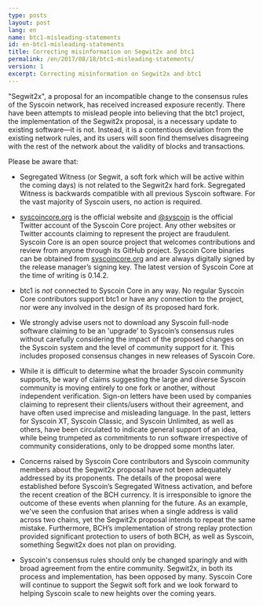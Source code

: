 ```yaml
---
type: posts
layout: post
lang: en
name: btc1-misleading-statements
id: en-btc1-misleading-statements
title: Correcting misinformation on Segwit2x and btc1
permalink: /en/2017/08/18/btc1-misleading-statements/
version: 1
excerpt: Correcting misinformation on Segwit2x and btc1
---
```


"Segwit2x", a proposal for an incompatible change to the consensus rules of the Syscoin network, has received increased exposure recently. There have been attempts to mislead people into believing that the btc1 project, the implementation of the Segwit2x proposal, is a necessary update to existing software—it is not. Instead, it is a contentious deviation from the existing network rules, and its users will soon find themselves disagreeing with the rest of the network about the validity of blocks and transactions.

Please be aware that:

  * Segregated Witness (or Segwit, a soft fork which will be active within the coming days) is not related to the Segwit2x hard fork. Segregated Witness is backwards compatible with all previous Syscoin software. For the vast majority of Syscoin users, no action is required.

  * [syscoincore.org](https://syscoincore.org) is the official website and [@syscoin](https://twitter.com/syscoincoreorg) is the official Twitter account of the Syscoin Core project. Any other websites or Twitter accounts claiming to represent the project are fraudulent. Syscoin Core is an open source project that welcomes contributions and review from anyone through its GitHub project. Syscoin Core binaries can be obtained from [syscoincore.org](/en/download) and are always digitally signed by the release manager’s signing key. The latest version of Syscoin Core at the time of writing is 0.14.2.

  * btc1 is *not* connected to Syscoin Core in any way. No regular Syscoin Core contributors support btc1 or have any connection to the project, nor were any involved in the design of its proposed hard fork.

  * We strongly advise users not to download any Syscoin full-node software claiming to be an 'upgrade' to Syscoin’s consensus rules without carefully considering the impact of the proposed changes on the Syscoin system and the level of community support for it. This includes proposed consensus changes in new releases of Syscoin Core.

  * While it is difficult to determine what the broader Syscoin community supports, be wary of claims suggesting the large and diverse Syscoin community is moving entirely to one fork or another, without independent verification. Sign-on letters have been used by companies claiming to represent their clients/users without their agreement, and have often used imprecise and misleading language. In the past, letters for Syscoin XT, Syscoin Classic, and Syscoin Unlimited, as well as others, have been circulated to indicate general support of an idea, while being trumpeted as commitments to run software irrespective of community considerations, only to be dropped some months later.

  * Concerns raised by Syscoin Core contributors and Syscoin community members about the Segwit2x proposal have not been adequately addressed by its proponents. The details of the proposal were established before Syscoin’s Segregated Witness activation, and before the recent creation of the BCH currency. It is irresponsible to ignore the outcome of these events when planning for the future. As an example, we've seen the confusion that arises when a single address is valid across two chains, yet the Segwit2x proposal intends to repeat the same mistake. Furthermore, BCH’s implementation of strong replay protection provided significant protection to users of both BCH, as well as Syscoin, something Segwit2x does not plan on providing.

  * Syscoin's consensus rules should only be changed sparingly and with broad agreement from the entire community. Segwit2x, in both its process and implementation, has been opposed by many. Syscoin Core will continue to support the Segwit soft fork and we look forward to helping Syscoin scale to new heights over the coming years.
